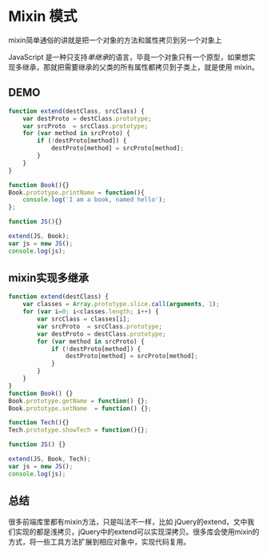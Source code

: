 # Mixin 模式

mixin简单通俗的讲就是把一个对象的方法和属性拷贝到另一个对象上

JavaScript 是一种只支持*单继承*的语言，毕竟一个对象只有一个原型，如果想实现多继承，那就把需要继承的父类的所有属性都拷贝到子类上，就是使用 mixin。

## DEMO

```javascript
function extend(destClass, srcClass) {
    var destProto = destClass.prototype;
    var srcProto  = srcClass.prototype;
    for (var method in srcProto) {
        if (!destProto[method]) {
            destProto[method] = srcProto[method];
        }
    }
}

function Book(){}
Book.prototype.printName = function(){
    console.log('I am a book, named hello');
};

function JS(){}

extend(JS, Book);
var js = new JS();
console.log(js);
```

## mixin实现多继承
```javascript
function extend(destClass) {
    var classes = Array.prototype.slice.call(arguments, 1);
    for (var i=0; i<classes.length; i++) {
        var srcClass = classes[i];
        var srcProto  = srcClass.prototype;
        var destProto = destClass.prototype;  
        for (var method in srcProto) {
            if (!destProto[method]) {
                destProto[method] = srcProto[method];
            }
        }      
    }
}
function Book() {}
Book.prototype.getName = function() {};
Book.prototype.setName  = function() {};

function Tech(){}
Tech.prototype.showTech = function(){};

function JS() {}

extend(JS, Book, Tech);
var js = new JS();
console.log(js);
```

## 总结

很多前端库里都有mixin方法，只是叫法不一样，比如 
jQuery的extend，文中我们实现的都是浅拷贝，jQuery中的extend可以实现深拷贝。很多库会使用mixin的方式，将一些工具方法扩展到相应对象中，实现代码复用。